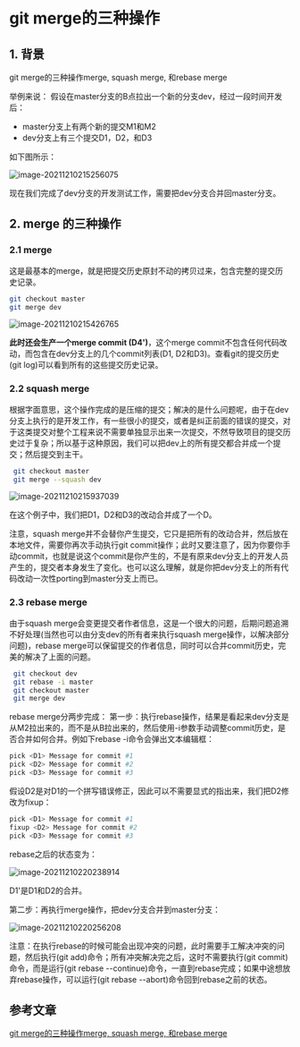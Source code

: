 # git merge的三种操作

## 1. 背景

git merge的三种操作merge, squash merge, 和rebase merge

举例来说：
 假设在master分支的B点拉出一个新的分支dev，经过一段时间开发后：

- master分支上有两个新的提交M1和M2
- dev分支上有三个提交D1，D2，和D3

如下图所示：

![image-20211210215256075](https://gitee.com/zszdevelop/blogimage/raw/master/image-20211210215256075.png)

现在我们完成了dev分支的开发测试工作，需要把dev分支合并回master分支。

## 2. merge 的三种操作

### 2.1 merge

这是最基本的merge，就是把提交历史原封不动的拷贝过来，包含完整的提交历史记录。

```sh
git checkout master
git merge dev
```

![image-20211210215426765](https://gitee.com/zszdevelop/blogimage/raw/master/image-20211210215426765.png)

**此时还会生产一个merge commit (D4')**，这个merge commit不包含任何代码改动，而包含在dev分支上的几个commit列表(D1, D2和D3)。查看git的提交历史(git log)可以看到所有的这些提交历史记录。

### 2.2 squash merge

根据字面意思，这个操作完成的是压缩的提交；解决的是什么问题呢，由于在dev分支上执行的是开发工作，有一些很小的提交，或者是纠正前面的错误的提交，对于这类提交对整个工程来说不需要单独显示出来一次提交，不然导致项目的提交历史过于复杂；所以基于这种原因，我们可以把dev上的所有提交都合并成一个提交；然后提交到主干。

```sh
 git checkout master
 git merge --squash dev
```

![image-20211210215937039](https://gitee.com/zszdevelop/blogimage/raw/master/image-20211210215937039.png)

在这个例子中，我们把D1，D2和D3的改动合并成了一个D。

注意，squash merge并不会替你产生提交，它只是把所有的改动合并，然后放在本地文件，需要你再次手动执行git commit操作；此时又要注意了，因为你要你手动commit，也就是说这个commit是你产生的，不是有原来dev分支上的开发人员产生的，提交者本身发生了变化。也可以这么理解，就是你把dev分支上的所有代码改动一次性porting到master分支上而已。

### 2.3 rebase merge

由于squash merge会变更提交者作者信息，这是一个很大的问题，后期问题追溯不好处理(当然也可以由分支dev的所有者来执行squash merge操作，以解决部分问题)，rebase merge可以保留提交的作者信息，同时可以合并commit历史，完美的解决了上面的问题。

```sh
 git checkout dev
 git rebase -i master
 git checkout master
 git merge dev
```

rebase merge分两步完成：
 第一步：执行rebase操作，结果是看起来dev分支是从M2拉出来的，而不是从B拉出来的，然后使用-i参数手动调整commit历史，是否合并如何合并。例如下rebase -i命令会弹出文本编辑框：

```bash
pick <D1> Message for commit #1
pick <D2> Message for commit #2
pick <D3> Message for commit #3
```

假设D2是对D1的一个拼写错误修正，因此可以不需要显式的指出来，我们把D2修改为fixup：



```bash
pick <D1> Message for commit #1
fixup <D2> Message for commit #2
pick <D3> Message for commit #3
```

rebase之后的状态变为：

![image-20211210220238914](https://gitee.com/zszdevelop/blogimage/raw/master/image-20211210220238914.png)

D1'是D1和D2的合并。

第二步：再执行merge操作，把dev分支合并到master分支：

![image-20211210220256208](https://gitee.com/zszdevelop/blogimage/raw/master/image-20211210220256208.png)



注意：在执行rebase的时候可能会出现冲突的问题，此时需要手工解决冲突的问题，然后执行(git add)命令；所有冲突解决完之后，这时不需要执行(git commit)命令，而是运行(git rebase --continue)命令，一直到rebase完成；如果中途想放弃rebase操作，可以运行(git rebase --abort)命令回到rebase之前的状态。



## 参考文章

[git merge的三种操作merge, squash merge, 和rebase merge](https://www.jianshu.com/p/ff1877c5864e)
